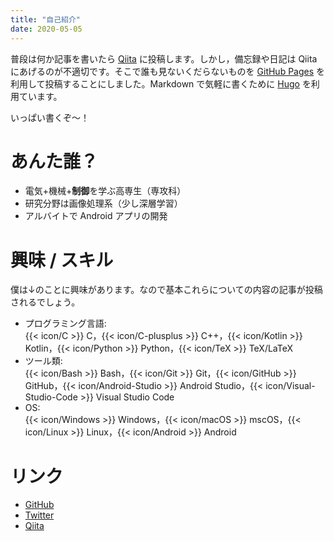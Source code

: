 ```yaml
---
title: "自己紹介"
date: 2020-05-05
---
```


普段は何か記事を書いたら [Qiita](https://qiita.com/Daiji256/) に投稿します。しかし，備忘録や日記は Qiita にあげるのが不適切です。そこで誰も見ないくだらないものを [GitHub Pages](https://pages.github.com/) を利用して投稿することにしました。Markdown で気軽に書くために [Hugo](https://gohugo.io/) を利用ています。

いっぱい書くぞ～！

# あんた誰？

- 電気+機械+**制御**を学ぶ高専生（専攻科）
- 研究分野は画像処理系（少し深層学習）
- アルバイトで Android アプリの開発

# 興味 / スキル

僕は↓のことに興味があります。なので基本これらについての内容の記事が投稿されるでしょう。

- プログラミング言語:  
{{< icon/C >}} C，{{< icon/C-plusplus >}} C++，{{< icon/Kotlin >}} Kotlin，{{< icon/Python >}} Python，{{< icon/TeX >}} TeX/LaTeX
- ツール類:  
{{< icon/Bash >}} Bash，{{< icon/Git >}} Git，{{< icon/GitHub >}} GitHub，{{< icon/Android-Studio >}} Android Studio，{{< icon/Visual-Studio-Code >}} Visual Studio Code
- OS:  
{{< icon/Windows >}} Windows，{{< icon/macOS >}} mscOS，{{< icon/Linux >}} Linux，{{< icon/Android >}} Android

# リンク

- [GitHub](https://github.com/Daiji256/)
- [Twitter](https://twitter.com/Daiji256/)
- [Qiita](https://qiita.com/Daiji256/)
